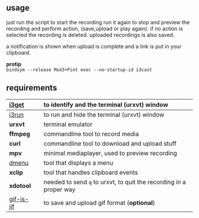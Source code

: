 
usage
-----
just run the script to start the recording run it again to stop and preview the recording and perform action, (save,upload or play again). if no action is selected the recording is deleted. uploaded recordings is also saved.

a notification is shown when upload is complete and a link is put in your clipboard.

**protip**  
`bindsym --release Mod3+Pint exec --no-startup-id i3cast`  

requirements
------------
[i3get](https://github.com/budRich/i3ass/tree/master/i3get) | to identify and the terminal (urxvt) window
:---|:---
[i3run](https://github.com/budRich/i3ass/tree/master/i3run) | to run and hide the terminal (urxvt) window
**urxvt**  | terminal emulator
**ffmpeg**  | commandline tool to record media
**curl**   | commandline tool to download and upload stuff
**mpv**    | minimal mediaplayer, used to preview recording
[dmenu](/blog/dmenu) | tool that displays a menu
**xclip**  | tool that handles clipboard events
**xdotool** | needed to send `q` to urxvt, to quit the recording in a proper way
[gif-is-jif](https://github.com/markasoftware/gif-is-jif) | to save and upload gif format (**optional**)


